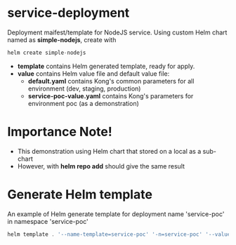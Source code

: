 # service-deployment
Deployment maifest/template for NodeJS service.
Using custom Helm chart named as **simple-nodejs**, create with
```javascript I'm A tab
helm create simple-nodejs
```
- **template** contains Helm generated template, ready for apply.
- **value** contains Helm value file and default value file:
    - **default.yaml** contains Kong's common parameters for all environment (dev, staging, production)
    - **service-poc-value.yaml** contains Kong's parameters for environment poc (as a demonstration)

# Importance Note!
- This demonstration using Helm chart that stored on a local as a sub-chart
- However, with **helm repo add** should give the same result

# Generate Helm template
An example of Helm generate template for deployment name 'service-poc' in namespace 'service-poc'
```javascript I'm A tab
helm template . '--name-template=service-poc' '-n=service-poc' '--values=./value/default.yaml' '--values=./value/service-poc-value.yaml' --dry-run > template/service-poc.yaml
```